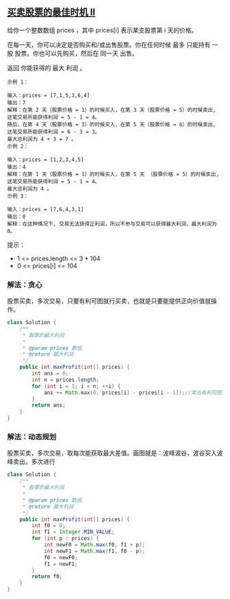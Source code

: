 ## [买卖股票的最佳时机 II](https://leetcode.cn/problems/best-time-to-buy-and-sell-stock-ii/description/)
给你一个整数数组 prices ，其中 prices[i] 表示某支股票第 i 天的价格。

在每一天，你可以决定是否购买和/或出售股票。你在任何时候 最多 只能持有 一股 股票。你也可以先购买，然后在 同一天 出售。

返回 你能获得的 最大 利润 。


````
示例 1：

输入：prices = [7,1,5,3,6,4]
输出：7
解释：在第 2 天（股票价格 = 1）的时候买入，在第 3 天（股票价格 = 5）的时候卖出, 这笔交易所能获得利润 = 5 - 1 = 4。
随后，在第 4 天（股票价格 = 3）的时候买入，在第 5 天（股票价格 = 6）的时候卖出, 这笔交易所能获得利润 = 6 - 3 = 3。
最大总利润为 4 + 3 = 7 。
示例 2：

输入：prices = [1,2,3,4,5]
输出：4
解释：在第 1 天（股票价格 = 1）的时候买入，在第 5 天 （股票价格 = 5）的时候卖出, 这笔交易所能获得利润 = 5 - 1 = 4。
最大总利润为 4 。
示例 3：

输入：prices = [7,6,4,3,1]
输出：0
解释：在这种情况下, 交易无法获得正利润，所以不参与交易可以获得最大利润，最大利润为 0。
````

提示：

- 1 <= prices.length <= 3 * 104
- 0 <= prices[i] <= 104

### 解法：贪心
股票买卖，多次交易，只要有利可图就行买卖，也就是只要能提供正向价值就操作。

````java
class Solution {
    /**
     * 股票的最大利润
     *
     * @param prices 数组
     * @return 最大利润
     */
    public int maxProfit(int[] prices) {
        int ans = 0;
        int n = prices.length;
        for (int i = 1; i < n; ++i) {
            ans += Math.max(0, prices[i] - prices[i - 1]);//卖出有利可图，就进行操作
        }
        return ans;
    }
}
````

### 解法：动态规划
股票买卖，多次交易，取每次能获取最大差值。画图就是：波峰波谷，波谷买入波峰卖出。多次进行

````java
class Solution {
    /**
     * 股票的最大利润
     *
     * @param prices 数组
     * @return 最大利润
     */
    public int maxProfit(int[] prices) {
        int f0 = 0;
        int f1 = Integer.MIN_VALUE;
        for (int p : prices) {
            int newF0 = Math.max(f0, f1 + p);
            int newF1 = Math.max(f1, f0 - p);
            f0 = newF0;
            f1 = newF1;
        }
        return f0;
    }
}
````

